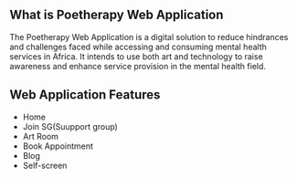## What is Poetherapy Web Application

The Poetherapy Web Application is a digital solution to reduce hindrances and challenges faced while accessing and consuming mental health services in Africa. It intends to use both art and technology to raise awareness and enhance service provision in the mental health field. 

## Web Application Features

- Home 
- Join SG(Suupport group)
- Art Room
- Book Appointment
- Blog
- Self-screen

